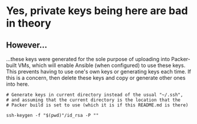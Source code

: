 # Yes, private keys being here are bad in theory

## However...

...these keys were generated for the sole purpose of uploading into Packer-built VMs, which will enable Ansible (when configured) to use these keys. This prevents having to use one's own keys or generating keys each time. If this is a concern, then delete these keys and copy or generate other ones into here.

```shell
# Generate keys in current directory instead of the usual "~/.ssh",
# and assuming that the current directory is the location that the
# Packer build is set to use (which it is if this README.md is there)

ssh-keygen -f "$(pwd)"/id_rsa -P ""
```
